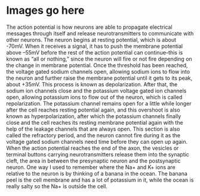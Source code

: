 # Images go here
The action potential is how neurons are able to propagate electrical messages through itself and release neurotransmitters to communicate with other neurons. The neuron begins at resting potential, which is about -70mV. When it receives a signal, it has to push the membrane potential above –55mV before the rest of the action potential can continue–this is known as “all or nothing,” since the neuron will fire or not fire depending on the change in membrane potential. Once the threshold has been reached, the voltage gated sodium channels open, allowing sodium ions to flow into the neuron and further raise the membrane potential until it gets to its peak, about +35mV. This process is known as depolarization. After that, the sodium ion channels close and the potassium voltage gated ion channels open, allowing potassium ions to flow out of the neuron, which is called repolarization. The potassium channel remains open for a little while longer after the cell reaches resting potential again, and this overshoot is also known as hyperpolarization, after which the potassium channels finally close and the cell reaches its resting membrane potential again with the help of the leakage channels that are always open. This section is also called the refractory period, and the neuron cannot fire during it as the voltage gated sodium channels need time before they can open up again. When the action potential reaches the end of the axon, the vesicles or terminal buttons carrying neurotransmitters release them into the synaptic cleft, the area in between the presynaptic neuron and the postsynaptic neuron.
One way I used to remember where the Na+ and K+ ions are relative to the neuron is by thinking of a banana in the ocean. The banana peel is the cell membrane and has a lot of potassium in it, while the ocean is really salty so the Na+ is outside the cell.
